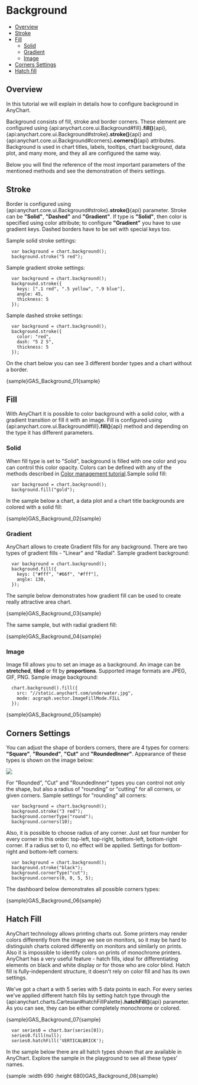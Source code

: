 # Background

* [Overview](#overview)
* [Stroke](#stroke)
* [Fill](#fill)
  * [Solid](#solid)
  * [Gradient](#gradient)
  * [Image](#image)
* [Corners Settings](#corners_settings)
* [Hatch fill](#hatch_fill)

## Overview

In this tutorial we will explain in details how to configure background in AnyChart.
  
  
Background consists of fill, stroke and border corners. These element are configured using {api:anychart.core.ui.Background#fill}**.fill()**{api}, {api:anychart.core.ui.Background#stroke}**.stroke()**{api} and {api:anychart.core.ui.Background#corners}**.corners()**{api} attributes. Background is used in chart titles, labels, tooltips, chart background, data plot, and many more, and they all are configured the same way.
  
  
Below you will find the reference of the most important parameters of the mentioned methods and see the demonstration of theirs settings.

## Stroke

Border is configured using {api:anychart.core.ui.Background#stroke}**.stroke()**{api} parameter. Stroke can be **"Solid"**, **"Dashed"** and **"Gradient"**. If type is **"Solid"**, then color is specified using color attribute; to configure **"Gradient"** you have to use gradient keys. Dashed borders have to be set with special keys too.
  
  
Sample solid stroke settings:

```
  var background = chart.background();
  background.stroke("5 red");
```

Sample gradient stroke settings:

```
  var background = chart.background();
  background.stroke({
    keys: [".1 red", ".5 yellow", ".9 blue"],
    angle: 45,
    thickness: 5
  });
```

Sample dashed stroke settings:

```
  var background = chart.background();
  background.stroke({
    color: "red",
    dash: "5 2 5",
    thickness: 5
  });
```

On the chart below you can see 3 different border types and a chart without a border.

{sample}GAS\_Background\_01{sample}

## Fill

With AnyChart it is possible to color background with a solid color, with a gradient transition or fill it with an image. Fill is configured using {api:anychart.core.ui.Background#fill}**.fill()**{api} method and depending on the type it has different parameters.

### Solid

When fill type is set to "Solid", background is filled with one color and you can control this color opacity. Colors
can be defined with any of the methods described in [Color management tutorial](Color_Management).Sample solid fill:

```
  var background = chart.background();
  background.fill("gold");
```

In the sample below a chart, a data plot and a chart title backgrounds are colored with a solid fill:

{sample}GAS\_Background\_02{sample}

### Gradient

AnyChart allows to create Gradient fills for any background. There are two types of gradient fills - "Linear" and "Radial". Sample gradient background:

``` 
  var background = chart.background();
  background.fill({
    keys: ["#fff", "#66f", "#fff"],
    angle: 130,
  });
```

The sample below demonstrates how gradient fill can be used to create really attractive area chart.

{sample}GAS\_Background\_03{sample}

The same sample, but with radial gradient fill:

{sample}GAS\_Background\_04{sample}

### Image

Image fill allows you to set an image as a background. An image can be **stretched**, **tiled** or fit by **proportions**. Supported image formats are JPEG, GIF, PNG. Sample image background:

```
  chart.background().fill({
    src: "//static.anychart.com/underwater.jpg",
    mode: acgraph.vector.ImageFillMode.FILL
  });
```

{sample}GAS\_Background\_05{sample}

## Corners Settings

You can adjust the shape of borders corners, there are 4 types for corners: **"Square"**, **"Rounded"**, **"Cut"** and **"RoundedInner"**. Appearance of these types is shown on the image below:

![](//6.anychart.com/products/anychart/docs/users-guide/img/corners_table.png)

For "Rounded", "Cut" and "RoundedInner" types you can control not only the shape, but also a radius of "rounding" or "cutting" for all corners, or given corners. Sample settings for "rounding" all corners:

```
  var background = chart.background();
  background.stroke("3 red");
  background.cornerType("round");
  background.corners(10);
```

Also, it is possible to choose radius of any corner. Just set four number for every corner in this order: top-left, top-right, bottom-left, bottom-right corner. If a radius set to 0, no effect will be applied. Settings for bottom-right and bottom-left corners:

```
  var background = chart.background();
  background.stroke("black");
  background.cornerType("cut");
  background.corners(0, 0, 5, 5);
```

The dashboard below demonstrates all possible corners types:

{sample}GAS\_Background\_06{sample}


## Hatch Fill

AnyChart technology allows printing charts out. Some printers may render colors differently from the image we see on monitors, so it may be hard to distinguish charts colored differently on monitors and similarly on prints. Also it is impossible to identify colors on prints of monochrome printers. AnyChart has a very useful feature - hatch fills, ideal for differentiating elements on black and white 
display or for those who are color blind. Hatch fill is fully-independent structure, it doesn't rely on color fill and has its own settings. 
  
  
We've got a chart a with 5 series with 5 data points in each. For every series we've applied different hatch fills by setting hatch type through the {api:anychart.charts.Cartesian#hatchFillPalette}**.hatchFill()**{api} parameter. As you can see, they can be either completely monochrome or colored.

{sample}GAS\_Background\_07{sample}

```
  var series0 = chart.bar(series[0]);
  series0.fill(null);
  series0.hatchFill('VERTICALBRICK');
```

In the sample below there are all hatch types shown that are available in AnyChart. Explore the sample in the playground to see all these types' names.

{sample :width 690 :height 680}GAS\_Background\_08{sample}
